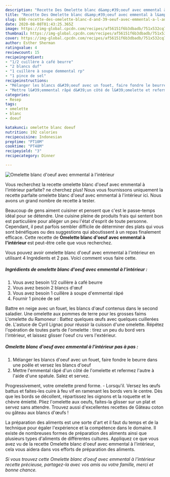 ```yaml
---
description: "Recette Des Omelette blanc d&amp;#39;oeuf avec emmental à l&amp;#39;intérieur"
title: "Recette Des Omelette blanc d&amp;#39;oeuf avec emmental à l&amp;#39;intérieur"
slug: 698-recette-des-omelette-blanc-d-and-39-oeuf-avec-emmental-a-l-and-39-interieur
date: 2020-08-08T01:43:25.365Z
image: https://img-global.cpcdn.com/recipes/af56151f6b3dbadb/751x532cq70/omelette-blanc-doeuf-avec-emmental-a-linterieur-photo-principale-de-la-recette.jpg
thumbnail: https://img-global.cpcdn.com/recipes/af56151f6b3dbadb/751x532cq70/omelette-blanc-doeuf-avec-emmental-a-linterieur-photo-principale-de-la-recette.jpg
cover: https://img-global.cpcdn.com/recipes/af56151f6b3dbadb/751x532cq70/omelette-blanc-doeuf-avec-emmental-a-linterieur-photo-principale-de-la-recette.jpg
author: Esther Sherman
ratingvalue: 4
reviewcount: 15
recipeingredient:
- "1/2 cuillère à café beurre"
- "2 blancs duf"
- "1 cuillère à soupe demmental rp"
- "1 pince de sel"
recipeinstructions:
- "Mélanger les blancs d&#39;oeuf avec un fouet, faire fondre le beurre dans une poêle et versez les blancs d&#39;oeuf"
- "Mettre l&#39;emmental râpé d&#39;un côté de l&#39;omelette et refermez l&#39;autre à l&#39;aide d&#39;une spatule. Salez et servez."
categories:
- Resep
tags:
- omelette
- blanc
- doeuf

katakunci: omelette blanc doeuf 
nutrition: 192 calories
recipecuisine: Indonesian
preptime: "PT10M"
cooktime: "PT48M"
recipeyield: "3"
recipecategory: Dinner

---
```



![Omelette blanc d&#39;oeuf avec emmental à l&#39;intérieur](https://img-global.cpcdn.com/recipes/af56151f6b3dbadb/751x532cq70/omelette-blanc-doeuf-avec-emmental-a-linterieur-photo-principale-de-la-recette.jpg)

Vous recherchez la recette omelette blanc d&#39;oeuf avec emmental à l&#39;intérieur parfaite? ne cherchez plus! Nous vous fournissons uniquement la recette parfaite omelette blanc d&#39;oeuf avec emmental à l&#39;intérieur ici. Nous avons un grand nombre de recette à tester.

Beaucoup de gens aiment cuisiner et pensent que c'est le passe-temps idéal pour se détendre. Une cuisine pleine de produits frais qui sentent bon est particulière pour alléger un peu l'état d'esprit de toute personne. Cependant, il peut parfois sembler difficile de déterminer des plats qui vous sont bénéfiques ou des suggestions qui aboutissent à un repas finalement efficace. Cette recette de <strong> Omelette blanc d&#39;oeuf avec emmental à l&#39;intérieur </strong> est peut-être celle que vous recherchez.

<!--inarticleads1-->

Vous pouvez avoir omelette blanc d&#39;oeuf avec emmental à l&#39;intérieur en utilisant 4 Ingrédients et 2 pas. Voici comment vous faire cette.

##### Ingrédients de omelette blanc d&#39;oeuf avec emmental à l&#39;intérieur :

1. Vous avez besoin 1/2 cuillère à café beurre
1. Vous avez besoin 2 blancs d&#39;œuf
1. Vous avez besoin 1 cuillère à soupe d&#39;emmental râpé
1. Fournir 1 pincée de sel


Battre en neige avec un fouet, les blancs d&#39;œuf contenus dans le second saladier. Une omelette aux pommes de terre pour les grosses faims L&#39;omelette du Ramoneur : Battez quelques œufs avec quelques cuillerées de. L&#39;astuce de Cyril Lignac pour réussir la cuisson d&#39;une omelette. Répétez l&#39;opération de toutes parts de l&#39;omelette : tirez un peu du bord vers l&#39;intérieur, et laissez glisser l&#39;oeuf cru vers l&#39;extérieur. 

<!--inarticleads2-->

##### Omelette blanc d&#39;oeuf avec emmental à l&#39;intérieur pas à pas :

1. Mélanger les blancs d&#39;oeuf avec un fouet, faire fondre le beurre dans une poêle et versez les blancs d&#39;oeuf
1. Mettre l&#39;emmental râpé d&#39;un côté de l&#39;omelette et refermez l&#39;autre à l&#39;aide d&#39;une spatule. Salez et servez.


Progressivement, votre omelette prend forme. - Lorsqu&#39;il. Versez les œufs battus et faites-les cuire à feu vif en ramenant les bords vers le centre. Dès que les bords se décollent, répartissez les oignons et la roquette et le chèvre émietté. Pliez l&#39;omelette aux oeufs, faites-la glisser sur un plat et servez sans attendre. Trouvez aussi d&#39;excellentes recettes de Gâteau coton ou gâteau aux blancs d&#39;œufs ! 

<!--inarticleads1-->

<p>
La préparation des aliments est une sorte d'art et il faut du temps et de la technique pour égaler l'expérience et la compétence dans le domaine. Il existe de nombreuses formes de préparation des aliments ainsi que plusieurs types d'aliments de différentes cultures. Appliquez ce que vous avez vu de la recette Omelette blanc d&#39;oeuf avec emmental à l&#39;intérieur, cela vous aidera dans vos efforts de préparation des aliments.
</p>

<p>
<i>Si vous trouvez cette Omelette blanc d&#39;oeuf avec emmental à l&#39;intérieur recette précieuse, partagez-la avec vos amis ou votre famille, merci et bonne chance.</i>
</p>
